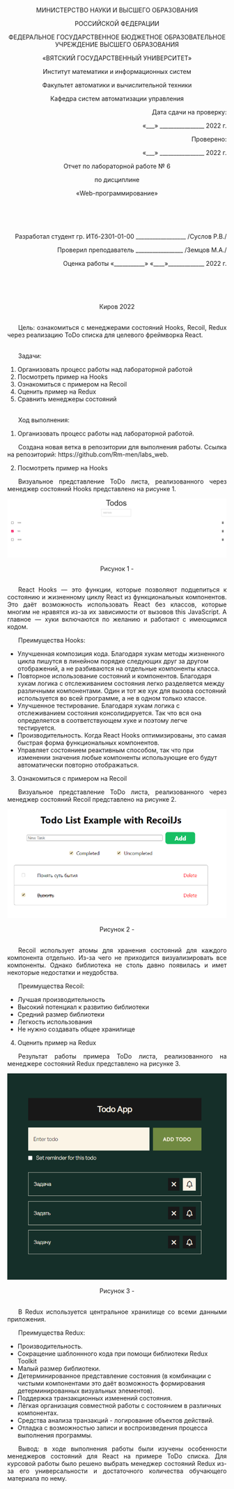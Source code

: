 <p align = center>МИНИСТЕРСТВО НАУКИ И ВЫСШЕГО ОБРАЗОВАНИЯ
<p align = center>РОССИЙСКОЙ ФЕДЕРАЦИИ
<p align = center>ФЕДЕРАЛЬНОЕ ГОСУДАРСТВЕННОЕ БЮДЖЕТНОЕ ОБРАЗОВАТЕЛЬНОЕ УЧРЕЖДЕНИЕ ВЫСШЕГО ОБРАЗОВАНИЯ
<p align = center>«ВЯТСКИЙ ГОСУДАРСТВЕННЫЙ УНИВЕРСИТЕТ»
<p align = center>Институт математики и информационных систем
<p align = center>Факультет автоматики и вычислительной техники
<p align = center>Кафедра систем автоматизации управления
<p align = right>Дата сдачи на проверку:
<p align = right>«___» ________________ 2022 г.
<p align = right>Проверено:
<p align = right>«___» ________________ 2022 г.
<p align = center >Отчет по лабораторной работе № 6
<p align = center>по дисциплине
<p align = center>«Web-программирование»
<br/>
<br/>
<br/>
<br/>
<br/>

<p align = right>Разработал студент гр. ИТб-2301-01-00 __________________ /Суслов Р.В./
<p align = right>Проверил преподаватель _________________ /Земцов М.А./
<p align = right>Оценка работы	«___________» 
«____»_____________ 2022 г.
<br/>
<br/>
<br/>
<br/>
<br/>
<p align = center>Киров 2022
<br/><br/>

<p align = justify style="text-indent: 25px;">Цель: ознакомиться с менеджерами состояний Hooks, Recoil, Redux  через реализацию ToDo списка для целевого фреймворка React.
<br/><br/>

<p align = justify style="text-indent: 25px;">
Задачи:

1. Организовать процесс работы над лабораторной работой
1. Посмотреть пример на Hooks
1. Ознакомиться с примером на Recoil
1. Оценить пример на Redux
1. Сравнить менеджеры состояний
<br/><br/>

<p align = justify style="text-indent: 25px;">Ход выполнения:

1. Организовать процесс работы над лабораторной работой.
<p align = justify style="text-indent: 25px;">
Создана новая ветка в репозитории для выполнения работы.
Ссылка на репозиторий: https://github.com/Rm-men/labs_web.

2. Посмотреть пример на Hooks
<p align = justify style="text-indent: 25px;">
Визуальное представление ToDo листа, реализованного через менеджер состояний Hooks представлено на рисунке 1.

<p align=center><img src=./src/l6_hooks.png></p>
<p align = center>Рисунок 1 - 
<br><br>

<p align = justify style="text-indent: 25px;">React Hooks  —  это функции, которые позволяют подцепиться к состоянию и жизненному циклу React из функциональных компонентов. Это даёт возможность использовать React без классов, которые многим не нравятся из-за их зависимости от вызовов this JavaScript. А главное  —  хуки включаются по желанию и работают с имеющимся кодом.
<p align = justify style="text-indent: 25px;">Преимущества Hooks:

- Улучшенная композиция кода. Благодаря хукам методы жизненного цикла пишутся в линейном порядке следующих друг за другом отображений, а не разбиваются на отдельные компоненты класса.
- Повторное использование состояний и компонентов. Благодаря хукам логика с отслеживанием состояния легко разделяется между различными компонентами. Один и тот же хук для вызова состояний используется во всей программе, а не в одном только классе.
- Улучшенное тестирование. Благодаря хукам логика с отслеживанием состояния консолидируется. Так что вся она определяется в соответствующем хуке и поэтому легче тестируется.
- Производительность. Когда React Hooks оптимизированы, это самая быстрая форма функциональных компонентов.
- Управляет состоянием реактивным способом, так что при изменении значения любые компоненты использующие его будут автоматически повторно отображаться.

3. Ознакомиться с примером на Recoil
<p align = justify style="text-indent: 25px;">
Визуальное представление ToDo листа, реализованного через менеджер состояний Recoil представлено на рисунке 2.


<p align=center><img src=./src/l6_recoil.png></p>
<p align = center>Рисунок 2 - 
<br><br>
<p align = justify style="text-indent: 25px;">Recoil использует атомы для хранения состояний для каждого компонента отдельно. Из-за чего не приходится визуализировать все компоненты. Однако библиотека не столь давно появилась и имет некоторые недостатки и неудобства.
<p align = justify style="text-indent: 25px;">Преимущества Recoil:

- Лучшая производительность
- Высокий потенциал к развитию библиотеки
- Средний размер библиотеки
- Легкость использования
- Не нужно создавать общее хранилище

4. Оценить пример на Redux
<p align = justify style="text-indent: 25px;">
Результат работы примера ToDo листа, реализованного на менеджере состояний Redux представлено на рисунке 3.

<p align=center><img src=./src/l6_redux.png></p>
<p align = center>Рисунок 3 - 
<br><br>

<p align = justify style="text-indent: 25px;">
В Redux используется центральное хранилище со всеми данными приложения.
<p align = justify style="text-indent: 25px;">Преимущества Redux:

- Производительность.
- Сокращение шаблоннного кода при помощи библиотеки Redux Toolkit
- Малый размер библиотеки.
- Детерминированное представление состояния (в комбинации с чистыми компонентами это даёт возможность формирования детерминированных визуальных элементов).
- Поддержка транзакционных изменений состояния.
- Лёгкая организация совместной работы с состоянием в различных компонентах.
- Средства анализа транзакций - логирование объектов действий.
- Отладка с возможностью записи и воспроизведения процесса выполнения программы.

<p align = justify style="text-indent: 25px;">Вывод: в ходе выполнения работы были изучены особенности менеджеров состояний для React на примере ToDo списка. Для курсовой работы было решено выбрать менеджер состояний Redux из-за его универсальности и достаточного количества обучающего материала по нему. 

